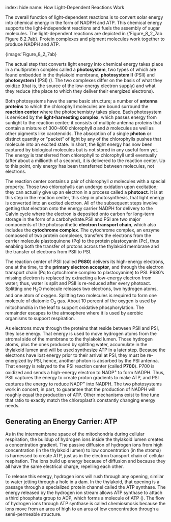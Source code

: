index: hide
name: How Light-Dependent Reactions Work

The overall function of light-dependent reactions is to convert solar energy into chemical energy in the form of NADPH and ATP. This chemical energy supports the light-independent reactions and fuels the assembly of sugar molecules. The light-dependent reactions are depicted in {'Figure_8_2_7ab Figure 8.2.7ab}. Protein complexes and pigment molecules work together to produce NADPH and ATP.


{image:'Figure_8_2_7ab}
        

The actual step that converts light energy into chemical energy takes place in a multiprotein complex called a  **photosystem**, two types of which are found embedded in the thylakoid membrane,  **photosystem II** (PSII) and  **photosystem I** (PSI) (). The two complexes differ on the basis of what they oxidize (that is, the source of the low-energy electron supply) and what they reduce (the place to which they deliver their energized electrons).

Both photosystems have the same basic structure; a number of  **antenna proteins** to which the chlorophyll molecules are bound surround the  **reaction center** where the photochemistry takes place. Each photosystem is serviced by the  **light-harvesting complex**, which passes energy from sunlight to the reaction center; it consists of multiple antenna proteins that contain a mixture of 300–400 chlorophyll  *a* and  *b* molecules as well as other pigments like carotenoids. The absorption of a single  **photon** or distinct quantity or “packet” of light by any of the chlorophylls pushes that molecule into an excited state. In short, the light energy has now been captured by biological molecules but is not stored in any useful form yet. The energy is transferred from chlorophyll to chlorophyll until eventually (after about a millionth of a second), it is delivered to the reaction center. Up to this point, only energy has been transferred between molecules, not electrons.

The reaction center contains a pair of chlorophyll  *a* molecules with a special property. Those two chlorophylls can undergo oxidation upon excitation; they can actually give up an electron in a process called a  **photoact**. It is at this step in the reaction center, this step in photosynthesis, that light energy is converted into an excited electron. All of the subsequent steps involve getting that electron onto the energy carrier NADPH for delivery to the Calvin cycle where the electron is deposited onto carbon for long-term storage in the form of a carbohydrate.PSII and PSI are two major components of the photosynthetic  **electron transport chain**, which also includes the  **cytochrome complex**. The cytochrome complex, an enzyme composed of two protein complexes, transfers the electrons from the carrier molecule plastoquinone (Pq) to the protein plastocyanin (Pc), thus enabling both the transfer of protons across the thylakoid membrane and the transfer of electrons from PSII to PSI.


The reaction center of PSII (called  **P680**) delivers its high-energy electrons, one at the time, to the  **primary electron acceptor**, and through the electron transport chain (Pq to cytochrome complex to plastocyanine) to PSI. P680’s missing electron is replaced by extracting a low-energy electron from water; thus, water is split and PSII is re-reduced after every photoact. Splitting one H<sub>2</sub>O molecule releases two electrons, two hydrogen atoms, and one atom of oxygen. Splitting two molecules is required to form one molecule of diatomic O<sub>2</sub> gas. About 10 percent of the oxygen is used by mitochondria in the leaf to support oxidative phosphorylation. The remainder escapes to the atmosphere where it is used by aerobic organisms to support respiration.

As electrons move through the proteins that reside between PSII and PSI, they lose energy. That energy is used to move hydrogen atoms from the stromal side of the membrane to the thylakoid lumen. Those hydrogen atoms, plus the ones produced by splitting water, accumulate in the thylakoid lumen and will be used synthesize ATP in a later step. Because the electrons have lost energy prior to their arrival at PSI, they must be re-energized by PSI, hence, another photon is absorbed by the PSI antenna. That energy is relayed to the PSI reaction center (called  **P700**). P700 is oxidized and sends a high-energy electron to NADP<sup>+</sup> to form NADPH. Thus, PSII captures the energy to create proton gradients to make ATP, and PSI captures the energy to reduce NADP<sup>+</sup> into NADPH. The two photosystems work in concert, in part, to guarantee that the production of NADPH will roughly equal the production of ATP. Other mechanisms exist to fine tune that ratio to exactly match the chloroplast’s constantly changing energy needs.

## Generating an Energy Carrier: ATP

As in the intermembrane space of the mitochondria during cellular respiration, the buildup of hydrogen ions inside the thylakoid lumen creates a concentration gradient. The passive diffusion of hydrogen ions from high concentration (in the thylakoid lumen) to low concentration (in the stroma) is harnessed to create ATP, just as in the electron transport chain of cellular respiration. The ions build up energy because of diffusion and because they all have the same electrical charge, repelling each other.

To release this energy, hydrogen ions will rush through any opening, similar to water jetting through a hole in a dam. In the thylakoid, that opening is a passage through a specialized protein channel called the ATP synthase. The energy released by the hydrogen ion stream allows ATP synthase to attach a third phosphate group to ADP, which forms a molecule of ATP (). The flow of hydrogen ions through ATP synthase is called chemiosmosis because the ions move from an area of high to an area of low concentration through a semi-permeable structure.
